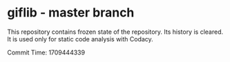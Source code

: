 # giflib - master branch

This repository contains frozen state of the repository.
Its history is cleared. It is used only for static code
analysis with Codacy.

Commit Time: 1709444339